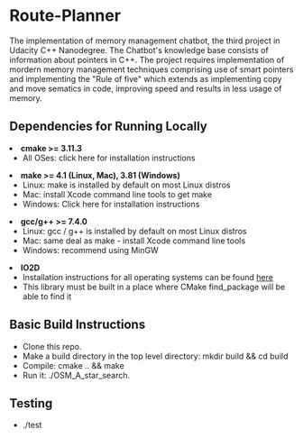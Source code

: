# Route-Planner

<p>The implementation of memory management chatbot, the third project in Udacity C++ Nanodegree. The Chatbot's knowledge base consists of information about pointers in C++. The project requires implementation of mordern memory management techniques comprising use of smart pointers and implementing the "Rule of five" which extends as implementing copy and move sematics in code, improving speed and results in less usage of memory.</p>

<h2>Dependencies for Running Locally</h2>



<li><b>cmake >= 3.11.3</b>
        <ul>
            <li>All OSes: click here for installation instructions</li>
        </ul>
</li>

<li>
    <b>make >= 4.1 (Linux, Mac), 3.81 (Windows)</b>
        <ul>
            <li>Linux: make is installed by default on most Linux distros</li>
        
<li>Mac: install Xcode command line tools to get make</li>
</li>
            <li>Windows: Click here for installation instructions</li>
</ul>
    </li>

<li><b>gcc/g++ >= 7.4.0</b>
        <ul>
            <li>Linux: gcc / g++ is installed by default on most Linux distros</li>
        
<li>Mac: same deal as make - install Xcode command line tools</li>
    </li>
            <li>Windows: recommend using MinGW</li>
</ul>
    </li>

<li><b>IO2D</b>
        <ul>
            <li>Installation instructions for all operating systems can be found <a href="https://github.com/cpp-io2d/P0267_RefImpl/blob/master/BUILDING.md">here</a></li>
        
<li>This library must be built in a place where CMake find_package will be able to find it</li>
</ul>
    </li>

<h2>Basic Build Instructions</h2>
<ul>
    <li>Clone this repo.</li>
    <li>Make a build directory in the top level directory: mkdir build && cd build</li>
    <li>Compile: cmake .. && make</li>
    <li>Run it: ./OSM_A_star_search.</li>
</ul>

<h2>Testing</h2>
<ul><li>./test</li></ul>
